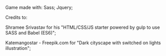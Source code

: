 Game made with:
Sass;
Jquery;


Credits to:

Shramee Srivastav for his "HTML/CSS/JS starter powered by gulp to use SASS and Babel (ES6)";

Katemangostar - Freepik.com for "Dark cityscape with switched on lights illustration";